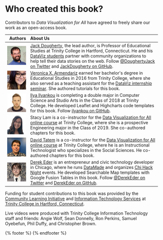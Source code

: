 # Who created this book?

Contributors to *Data Visualization for All* have agreed to freely share our work as an open-access book.

| Authors | About Us |
| ---: | :--- |
| ![](DoughertyJack-96.jpg) | [Jack Dougherty](http://bit.ly/jackdougherty), the lead author, is Professor of Educational Studies at Trinity College in Hartford, Connecticut. He and his [DataViz students](http://commons.trincoll.edu/dataviz) partner with community organizations to help tell their data stories on the web. Follow [@DoughertyJack on Twitter](https://twitter.com/doughertyjack) and [JackDougherty on GitHub](https://github/com/jackdougherty).|
| ![](ArmendarizVeronica-96.jpg) | [Veronica X. Armendariz](https://www.linkedin.com/in/veronica-armendariz-4b814899) earned her bachelor's degree in Educational Studies in 2016 from Trinity College, where she also served as a teaching assistant for the [DataViz internship seminar](http://commons.trincoll.edu/dataviz). She authored tutorials for this book. |
| ![](IlyankouIlya-96.jpg) | [Ilya Ilyankou](https://www.linkedin.com/in/ilya-ilyankou-a64675ab) is completing a double major in Computer Science and Studio Arts in the Class of 2018 at Trinity College. He developed Leaflet and Highcharts code templates for this book. Follow [ilyankou on GitHub](https://github.com/ilyankou). |
| ![](LamStacy-96.jpg) | Stacy Lam is a co-instructor for the [Data Visualization for All online course](http://www.datavizforall.org/enroll) at Trinity College, where she is a prospective Engineering major in the Class of 2019. She co-authored chapters for this book.|
| ![](TatemDavid-96.jpg) | [David Tatem](http://www.trincoll.edu/LITC/its/about/Pages/Learn.aspx) is a co-instructor for the [Data Visualization for All online course](http://www.datavizforall.org/enroll) at Trinity College, where he is an Instructional Technologist who specializes in the Social Sciences. He co-authored chapters for this book.|
| ![](EderDerek-96.jpg) | [Derek Eder](http://derekeder.com) is an entrepreneur and civic technology developer in Chicago, where he runs [DataMade](http://datamade.us) and organizes [Chi Hack Night](http://chihacknight.org) events. He developed Searchable Map templates with Google Fusion Tables in this book. Follow [@DerekEder on Twitter](https://twitter.com/derekeder) and [DerekEder on GitHub](https://github.com/derekeder). |

Funding for student contributions to this book was provided by the [Community Learning Initiative](http://www.trincoll.edu/urbanglobal/cugs/students/cli/Pages/default.aspx) and [Information Technology Services](http://www.trincoll.edu/LITC/its/Pages/default.aspx) at [Trinity College in Hartford, Connecticut](http://www.trincoll.edu).

Live videos were produced with Trinity College Information Technology staff and friends: Angie Wolf, Sean Donnelly, Ron Perkins, Samuel Oyebefun, Phil Duffy, and Christopher Brown.

{% footer %}
{% endfooter %}
